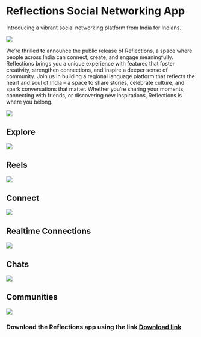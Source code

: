 # Reflections Social Networking App
 <p>Introducing a vibrant social networking platform from India for Indians.</p>
<img src="https://benjamindavid03.github.io/Reflections-App/assets/images/logo.png"/>
<p>
  We’re thrilled to announce the public release of Reflections, a space where people across India can connect, create, and engage meaningfully. Reflections brings you a unique experience with features that foster creativity, strengthen connections, and inspire a deeper sense of community. Join us in building a regional language platform that reflects the heart and soul of India – a space to share stories, celebrate culture, and spark conversations that matter. Whether you’re sharing your moments, connecting with friends, or discovering new inspirations, Reflections is where you belong.
</p>

<img src="https://benjamindavid03.github.io/Reflections-App/assets/images/header-app.png"/>

## Explore
<img src="https://benjamindavid03.github.io/Reflections-App/assets/images/updates_news.png"/>

## Reels
<img src="https://benjamindavid03.github.io/Reflections-App/assets/images/reel_page.png"/>

## Connect
<img src="https://benjamindavid03.github.io/Reflections-App/assets/images/connect_app.png"/>

## Realtime Connections
<img src="https://benjamindavid03.github.io/Reflections-App/assets/images/discover_followers.png"/>

## Chats
<img src="https://benjamindavid03.github.io/Reflections-App/assets/images/updates_news.png"/>

## Communities
<img src="https://benjamindavid03.github.io/Reflections-App/assets/images/hub_community.png"/>

### Download the Reflections app using the link <a href="https://benjamindavid03.github.io/Reflections-App/">Download link</a>
